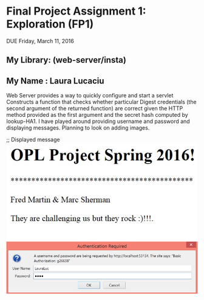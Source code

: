 # Final Project Assignment 1: Exploration (FP1)
DUE Friday, March 11, 2016

## My Library: (web-server/insta)
## My Name : Laura Lucaciu
Web Server provides a way to quickly configure and start a servlet 
Constructs a function that checks whether particular Digest credentials (the second argument of the returned function) are correct given the HTTP method provided as the first argument and the secret hash computed by lookup-HA1.
I have played around providing username and password and displaying messages.
Planning to look on adding images.




;; Displayed message
![alt tag](https://raw.githubusercontent.com/LauraLucaciu/FP1/master/DisplayMessage.jpg)
![alt tag](https://raw.githubusercontent.com/LauraLucaciu/FP1/master/UserName.jpg)

